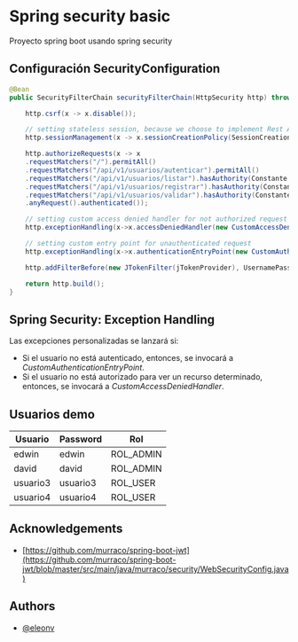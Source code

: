 # Spring security basic
Proyecto spring boot usando spring security

## Configuración SecurityConfiguration
```java
@Bean
public SecurityFilterChain securityFilterChain(HttpSecurity http) throws Exception {

    http.csrf(x -> x.disable());

    // setting stateless session, because we choose to implement Rest API
    http.sessionManagement(x -> x.sessionCreationPolicy(SessionCreationPolicy.STATELESS));

    http.authorizeRequests(x -> x
    .requestMatchers("/").permitAll()
    .requestMatchers("/api/v1/usuarios/autenticar").permitAll()
    .requestMatchers("/api/v1/usuarios/listar").hasAuthority(Constante.ROL_ADMIN)
    .requestMatchers("/api/v1/usuarios/registrar").hasAuthority(Constante.ROL_ADMIN)
    .requestMatchers("/api/v1/usuarios/validar").hasAuthority(Constante.ROL_USER)
    .anyRequest().authenticated());

    // setting custom access denied handler for not authorized request
    http.exceptionHandling(x->x.accessDeniedHandler(new CustomAccessDeniedHandler()));

    // setting custom entry point for unauthenticated request
    http.exceptionHandling(x->x.authenticationEntryPoint(new CustomAuthenticationEntryPoint()));

    http.addFilterBefore(new JTokenFilter(jTokenProvider), UsernamePasswordAuthenticationFilter.class);

    return http.build();
}
```
## Spring Security: Exception Handling
Las excepciones personalizadas se lanzará si:
+ Si el usuario no está autenticado, entonces, se invocará a _CustomAuthenticationEntryPoint_.
+ Si el usuario no está autorizado para ver un recurso determinado, entonces, se invocará a _CustomAccessDeniedHandler_.

## Usuarios demo

| Usuario           | Password | Rol       |
| ----------------- |----------|-----------|
| edwin             | edwin    | ROL_ADMIN |
| david             | david    | ROL_ADMIN |
| usuario3          | usuario3 | ROL_USER  |
| usuario4          | usuario4 | ROL_USER  |

## Acknowledgements
 - [https://github.com/murraco/spring-boot-jwt](https://github.com/murraco/spring-boot-jwt/blob/master/src/main/java/murraco/security/WebSecurityConfig.java)

## Authors
- [@eleonv](https://github.com/eleonv)

